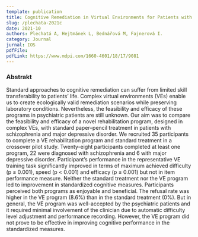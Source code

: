 ```yaml
---
template: publication
title: Cognitive Remediation in Virtual Environments for Patients with Schizophrenia and Major Depressive Disorder - A Feasibility Study
slug: /plechata-2021c 
date: 2021-10
authors: Plechatá A, Hejtmánek L, Bednářová M, Fajnerová I.
category: Journal
jurnal: IOS
pdfFile:  
pdfLink: https://www.mdpi.com/1660-4601/18/17/9081
---
```


### Abstrakt

Standard approaches to cognitive remediation can suffer from limited skill transferability to patients’ life. Complex virtual environments (VEs) enable us to create ecologically valid remediation scenarios while preserving laboratory conditions. Nevertheless, the feasibility and efficacy of these programs in psychiatric patients are still unknown. Our aim was to compare the feasibility and efficacy of a novel rehabilitation program, designed in complex VEs, with standard paper–pencil treatment in patients with schizophrenia and major depressive disorder. We recruited 35 participants to complete a VE rehabilitation program and standard treatment in a crossover pilot study. Twenty-eight participants completed at least one program, 22 were diagnosed with schizophrenia and 6 with major depressive disorder. Participant’s performance in the representative VE training task significantly improved in terms of maximum achieved difficulty (p ≤ 0.001), speed (p < 0.001) and efficacy (p ≤ 0.001) but not in item performance measure. Neither the standard treatment nor the VE program led to improvement in standardized cognitive measures. Participants perceived both programs as enjoyable and beneficial. The refusal rate was higher in the VE program (8.6%) than in the standard treatment (0%). But in general, the VE program was well-accepted by the psychiatric patients and it required minimal involvement of the clinician due to automatic difficulty level adjustment and performance recording. However, the VE program did not prove to be effective in improving cognitive performance in the standardized measures.